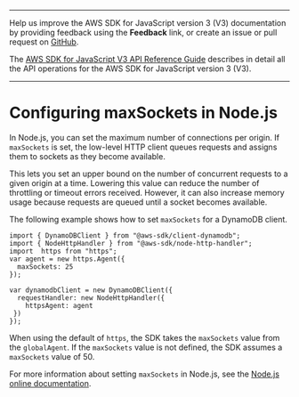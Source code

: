 --------

Help us improve the AWS SDK for JavaScript version 3 \(V3\) documentation by providing feedback using the **Feedback** link, or create an issue or pull request on [GitHub](https://github.com/awsdocs/aws-sdk-for-javascript-v3)\.

 The [AWS SDK for JavaScript V3 API Reference Guide](https://docs.aws.amazon.com/AWSJavaScriptSDK/v3/latest/index.html) describes in detail all the API operations for the AWS SDK for JavaScript version 3 \(V3\)\.

--------

# Configuring maxSockets in Node\.js<a name="node-configuring-maxsockets"></a>

In Node\.js, you can set the maximum number of connections per origin\. If `maxSockets` is set, the low\-level HTTP client queues requests and assigns them to sockets as they become available\.

This lets you set an upper bound on the number of concurrent requests to a given origin at a time\. Lowering this value can reduce the number of throttling or timeout errors received\. However, it can also increase memory usage because requests are queued until a socket becomes available\.

The following example shows how to set `maxSockets` for a DynamoDB client\.

```
import { DynamoDBClient } from "@aws-sdk/client-dynamodb";
import { NodeHttpHandler } from "@aws-sdk/node-http-handler";
import  https from "https";    
var agent = new https.Agent({
  maxSockets: 25
});

var dynamodbClient = new DynamoDBClient({
  requestHandler: new NodeHttpHandler({
    httpsAgent: agent
 })
});
```

When using the default of `https`, the SDK takes the `maxSockets` value from the `globalAgent`\. If the `maxSockets` value is not defined, the SDK assumes a `maxSockets` value of 50\.

For more information about setting `maxSockets` in Node\.js, see the [Node\.js online documentation](https://nodejs.org/dist/latest-v4.x/docs/api/http.html#http_agent_maxsockets)\.